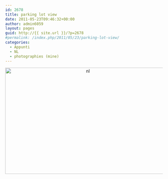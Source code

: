 ```yaml
---
id: 2678
title: parking lot view
date: 2011-05-23T09:46:32+00:00
author: admin6059
layout: pages
guid: http://{{ site.url }}/?p=2678
#permalink: /index.php/2011/05/23/parking-lot-view/
categories:
  - Appunti
  - NL
  - photographies (mine)
---
```

<p style="text-align: center;">
  <p style="text-align: center;">
    <img class="aligncenter wp-image-3582" src="{{ site.url }}/images/uploads/2011/05/nl.jpg" alt="nl" width="513" height="340" srcset="{{ site.url }}/images/uploads/2011/05/nl.jpg 915w, {{ site.url }}/images/uploads/2011/05/nl-300x199.jpg 300w, {{ site.url }}/images/uploads/2011/05/nl-768x509.jpg 768w, {{ site.url }}/images/uploads/2011/05/nl-330x220.jpg 330w" sizes="(max-width: 513px) 100vw, 513px" />
  </p>